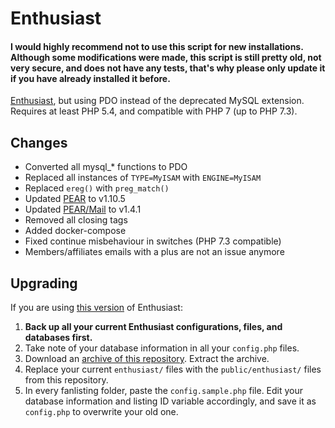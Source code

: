 # Enthusiast

#### I would highly recommend not to use this script for new installations. Although some modifications were made, this script is still pretty old, not very secure, and does not have any tests, that's why please only update it if you have already installed it before.

[Enthusiast](https://github.com/angelasabas/enthusiast), but using PDO instead of the deprecated MySQL extension. Requires at least PHP 5.4, and compatible with PHP 7 (up to PHP 7.3).

## Changes

- Converted all mysql_* functions to PDO
- Replaced all instances of `TYPE=MyISAM` with `ENGINE=MyISAM`
- Replaced `ereg()` with `preg_match()`
- Updated [PEAR](https://pear.php.net/package/PEAR/) to v1.10.5
- Updated [PEAR/Mail](https://pear.php.net/package/Mail/) to v1.4.1
- Removed all closing tags
- Added docker-compose
- Fixed continue misbehaviour in switches (PHP 7.3 compatible)
- Members/affiliates emails with a plus are not an issue anymore

## Upgrading

If you are using [this version](https://github.com/angelasabas/enthusiast) of Enthusiast:

1. **Back up all your current Enthusiast configurations, files, and databases first.**
2. Take note of your database information in all your `config.php` files.
3. Download an [archive of this repository](https://github.com/Katenkka/enthusiast/archive/master.zip). Extract the archive.
4. Replace your current `enthusiast/` files with the `public/enthusiast/` files from this repository.
5. In every fanlisting folder, paste the `config.sample.php` file. Edit your database information and listing ID variable accordingly, and save it as `config.php` to overwrite your old one.
